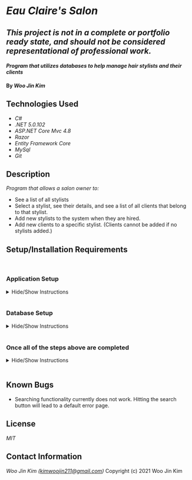 # _Eau Claire's Salon_

## _This project is not in a complete or portfolio ready state, and should not be considered representational of professional work._

#### _Program that utilizes databases to help manage hair stylists and their clients_

#### By _**Woo Jin Kim**_

## Technologies Used

* _C#_
* _.NET 5.0.102_
* _ASP.NET Core Mvc 4.8_
* _Razor_
* _Entity Framework Core_
* _MySql_
* _Git_

## Description

_Program that allows a salon owner to:_

* See a list of all stylists
* Select a stylist, see their details, and see a list of all clients that belong to that stylist.
* Add new stylists to the system when they are hired.
* Add new clients to a specific stylist. (Clients cannot be added if no stylists added.)

## Setup/Installation Requirements
<br>

### Application Setup
<details>
<summary>Hide/Show Instructions</summary>

_Note: Make sure you have **.NET 5.0** installed. If not, please visit [this link](https://dotnet.microsoft.com/download/dotnet/5.0)_

* _Clone this repository to your computer from [this repository](https://github.com/kimwoojin211/HairSalon.Solution.git)
* _In your terminal of choice, navigate to the BestRestaurant directory_
* _Create a file named "appsettings.json" in this directory_
* _Add the following lines of code to your newly created "appsettings.json" file and save._
```
    {
        "ConnectionStrings": {
            "DefaultConnection": "Server=localhost;Port=3306;database=[YOUR DATABASE];uid=root;pwd=[YOUR PASSWORD];"
        }
    }
```
**NOTE:** _[YOUR DATABASE]_ and _[YOUR PASSWORD]_ **MUST** be the same database name and password as those of your local MySql server. Please see **Database Setup** for more details.
</details>
<br>

### Database Setup 

<details>
<summary>Hide/Show Instructions</summary>

* _If not already installed, please download MySql Workbench [here](https://www.mysql.com/products/workbench/)
  and follow the installation/setup instructions listed [here](https://www.learnhowtoprogram.com/c-and-net/getting-started-with-c/installing-and-configuring-mysql)_
* _Open MySql Workbench and select a local server_
* _In the Navigtor section, click the Administration tab, and click on Data Import/Restore_
* _Under Import Options, select Import from Self-Contained File, and select "woojin_kim.sql", found in the HairSalon.Solutions directory to import the database structure_
* _Under Default Schema to be Imported To, select the New button_
* _Enter a name for your database and hit Ok_
* _Click Start Import_
</details>
<br>

### Once all of the steps above are completed

<details>
<summary>Hide/Show Instructions</summary>

* _Navigate back to the HairSalon.Solution directory on your terminal_
* _Navigate into the HairSalon directory_
* _Enter `dotnet build` into the terminal_
* _Enter `dotnet run` into the terminal_
</details>
<br>

## Known Bugs

* Searching functionality currently does not work. Hitting the search button will lead to a default error page.

## License

_MIT_

## Contact Information

_Woo Jin Kim (kimwoojin211@gmail.com)_
Copyright (c) 2021 Woo Jin Kim